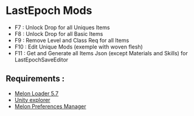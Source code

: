 # LastEpoch Mods
+ F7 : Unlock Drop for all Uniques Items
+ F8 : Unlock Drop for all Basic Items
+ F9 : Remove Level and Class Req for all Items
+ F10 : Edit Unique Mods (exemple with woven flesh)
+ F11 : Get and Generate all Items Json (except Materials and Skills) for LastEpochSaveEditor

## Requirements :
+ [Melon Loader 5.7](https://github.com/LavaGang/MelonLoader)
+ [Unity explorer](https://github.com/sinai-dev/UnityExplorer/)
+ [Melon Preferences Manager](https://github.com/sinai-dev/MelonPreferencesManager)
